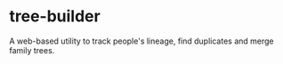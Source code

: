 # tree-builder
A web-based utility to track people's lineage, find duplicates and merge family trees.
